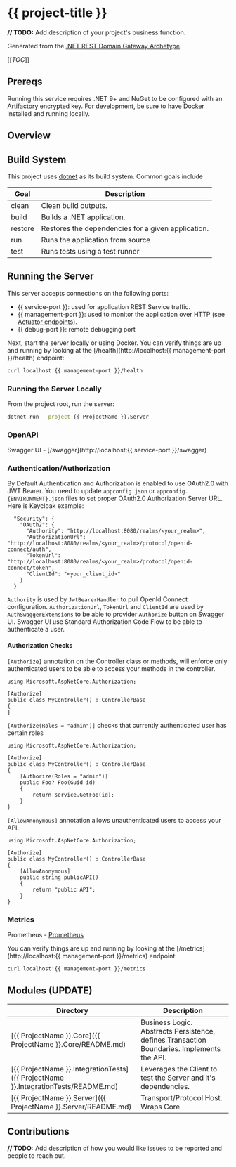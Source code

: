 # {{ project-title }}

**// TODO:** Add description of your project's business function.

Generated from the [.NET REST Domain Gateway Archetype](https://github.com/p6m-dev/dotnet-rest-domain-gateway.archetype).

[[_TOC_]]

## Prereqs
Running this service requires .NET 9+ and NuGet to be configured with an Artifactory encrypted key. 
For development, be sure to have Docker installed and running locally.

## Overview


## Build System
This project uses [dotnet](https://learn.microsoft.com/en-us/dotnet/core/tools/dotnet#general) as its build system. Common goals include

| Goal    | Description                                        |
|---------|----------------------------------------------------|
| clean   | Clean build outputs.                               |
| build   | Builds a .NET application.                         |
| restore | Restores the dependencies for a given application. |
| run     | Runs the application from source                   |
| test    | Runs tests using a test runner                     |

## Running the Server
This server accepts connections on the following ports:
- {{ service-port }}: used for application REST Service traffic.
- {{ management-port }}: used to monitor the application over HTTP (see [Actuator endpoints](https://docs.spring.io/spring-boot/docs/current/reference/html/actuator.html#actuator.endpoints)).
- {{ debug-port }}: remote debugging port


Next, start the server locally or using Docker. You can verify things are up and running by looking at the [/health](http://localhost:{{ management-port }}/health) endpoint:
```bash
curl localhost:{{ management-port }}/health
```

### Running the Server Locally
From the project root, run the server:
```bash
dotnet run --project {{ ProjectName }}.Server
```

### OpenAPI
Swagger UI - [/swagger](http://localhost:{{ service-port }}/swagger) 

### Authentication/Authorization
By Default Authentication and Authorization is enabled to use OAuth2.0 with JWT Bearer.
You need to update `appconfig.json` or `appconfig.{ENVIRONMENT}.json` files to set proper OAuth2.0 Authorization Server URL.
Here is Keycloak example:
```
  "Security": {
    "OAuth2": {
      "Authority": "http://localhost:8080/realms/<your_realm>",
      "AuthorizationUrl": "http://localhost:8080/realms/<your_realm>/protocol/openid-connect/auth",
      "TokenUrl": "http://localhost:8080/realms/<your_realm>/protocol/openid-connect/token",
      "ClientId": "<your_client_id>"
    }
  }
```
`Authority` is used by `JwtBearerHandler` to pull OpenId Connect configuration.
`AuthorizationUrl`, `TokenUrl` and `ClientId` are used by `AuthSwaggerExtensions` to be able to provider `Authorize` button on Swagger UI.
Swagger UI use Standard Authorization Code Flow to be able to authenticate a user.

#### Authorization Checks
`[Authorize]` annotation on the Controller class or methods, will enforce only authenticated users to be 
able to access your methods in the controller.
```
using Microsoft.AspNetCore.Authorization;

[Authorize]
public class MyController() : ControllerBase
{
}
```

`[Authorize(Roles = "admin")]` checks that currently authenticated user has certain roles
```
using Microsoft.AspNetCore.Authorization;

[Authorize]
public class MyController() : ControllerBase
{
    [Authorize(Roles = "admin")]
    public Foo? Foo(Guid id)
    {
        return service.GetFoo(id);
    }
}
```
`[AllowAnonymous]` annotation allows unauthenticated users to access your API.
```
using Microsoft.AspNetCore.Authorization;

[Authorize]
public class MyController() : ControllerBase
{
    [AllowAnonymous]
    public string publicAPI()
    {
        return "public API";
    }
}
```


### Metrics
Prometheus - [Prometheus](https://github.com/prometheus-net/prometheus-net)

You can verify things are up and running by looking at the [/metrics](http://localhost:{{ management-port }}/metrics) endpoint:
```bash
curl localhost:{{ management-port }}/metrics
```


## Modules (UPDATE)

| Directory                                                                 | Description                                                                                |
|---------------------------------------------------------------------------|--------------------------------------------------------------------------------------------|
| [{{ ProjectName }}.Core]({{ ProjectName }}.Core/README.md)                            | Business Logic. Abstracts Persistence, defines Transaction Boundaries. Implements the API. |
| [{{ ProjectName }}.IntegrationTests]({{ ProjectName }}.IntegrationTests/README.md)    | Leverages the Client to test the Server and it's dependencies.                             |
| [{{ ProjectName }}.Server]({{ ProjectName }}.Server/README.md)                        | Transport/Protocol Host.  Wraps Core.                                                      |

## Contributions
**// TODO:** Add description of how you would like issues to be reported and people to reach out.